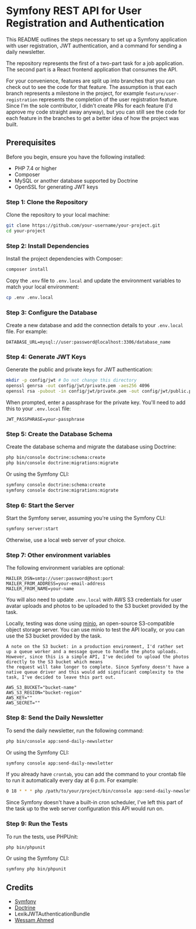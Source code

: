 # Symfony REST API for User Registration and Authentication

This README outlines the steps necessary to set up a Symfony application with user registration, JWT authentication, and a command for sending a daily newsletter.

The repository represents the first of a two-part task for a job application. The second part is a React frontend application that consumes the API.

For your convenience, features are split up into branches that you can check out to see the code for that feature. The assumption is that each branch represents a milestone in the project, for example
`feature/user-registration` represents the completion of the user registration feature. Since I'm the sole contributor, I didn't create PRs for each feature (I'd approve my code straight away anyway), but you can still see the code for each feature in the branches to
get a better idea of how the project was built.

## Prerequisites

Before you begin, ensure you have the following installed:
- PHP 7.4 or higher
- Composer
- MySQL or another database supported by Doctrine
- OpenSSL for generating JWT keys

### Step 1: Clone the Repository

Clone the repository to your local machine:

```bash
git clone https://github.com/your-username/your-project.git
cd your-project
```

### Step 2: Install Dependencies

Install the project dependencies with Composer:

```bash
composer install
```

Copy the `.env` file to `.env.local` and update the environment variables to match your local environment:

```bash
cp .env .env.local
```

### Step 3: Configure the Database

Create a new database and add the connection details to your `.env.local` file. For example:

```dotenv
DATABASE_URL=mysql://user:password@localhost:3306/database_name
```

### Step 4: Generate JWT Keys

Generate the public and private keys for JWT authentication:

```bash
mkdir -p config/jwt # Do not change this directory
openssl genrsa -out config/jwt/private.pem -aes256 4096
openssl rsa -pubout -in config/jwt/private.pem -out config/jwt/public.pem
```

When prompted, enter a passphrase for the private key. You'll need to add this to your `.env.local` file:

```dotenv
JWT_PASSPHRASE=your-passphrase
```

### Step 5: Create the Database Schema

Create the database schema and migrate the database using Doctrine:

```bash
php bin/console doctrine:schema:create
php bin/console doctrine:migrations:migrate
```

Or using the Symfony CLI:

```bash
symfony console doctrine:schema:create
symfony console doctrine:migrations:migrate
```

### Step 6: Start the Server

Start the Symfony server, assuming you're using the Symfony CLI:

```bash
symfony server:start
```

Otherwise, use a local web server of your choice.

### Step 7: Other environment variables

The following environment variables are optional:

```dotenv
MAILER_DSN=smtp://user:password@host:port
MAILER_FROM_ADDRESS=your-email-address
MAILER_FROM_NAME=your-name
```

You will also need to update `.env.local` with AWS S3 credentials for user avatar uploads and photos to be uploaded to the S3 bucket provided by the task. 

Locally, testing was done using [minio](https://min.io/), an open-source S3-compatible object storage server. You can use minio to test the API locally, or you can use the S3 bucket provided by the task.

```
A note on the S3 bucket: in a production environment, I'd rather set up a queue worker and a message queue to handle the photo uploads. However, since this is a simple API, I've decided to upload the photos directly to the S3 bucket which means 
the request will take longer to complete. Since Symfony doesn't have a native queue driver and this would add significant complexity to the task, I've decided to leave this part out.
```

```dotenv
AWS_S3_BUCKET="bucket-name"
AWS_S3_REGION="bucket-region"
AWS_KEY=""
AWS_SECRET=""
```

### Step 8: Send the Daily Newsletter

To send the daily newsletter, run the following command:

```bash
php bin/console app:send-daily-newsletter
```

Or using the Symfony CLI:

```bash
symfony console app:send-daily-newsletter
```

If you already have `crontab`, you can add the command to your crontab file to run it automatically every day at 6 p.m. For example:

```bash
0 18 * * * php /path/to/your/project/bin/console app:send-daily-newsletter
```

Since Symfony doesn't have a built-in cron scheduler, I've left this part of the task up to the web server configuration this API would run on.

### Step 9: Run the Tests

To run the tests, use PHPUnit:

```bash
php bin/phpunit
```

Or using the Symfony CLI:

```bash
symfony php bin/phpunit
```

## Credits

- [Symfony](https://symfony.com/)
- [Doctrine](https://www.doctrine-project.org/)
- LexikJWTAuthenticationBundle
- [Wessam Ahmed](mailto:wessam.ah@outlook.com)




